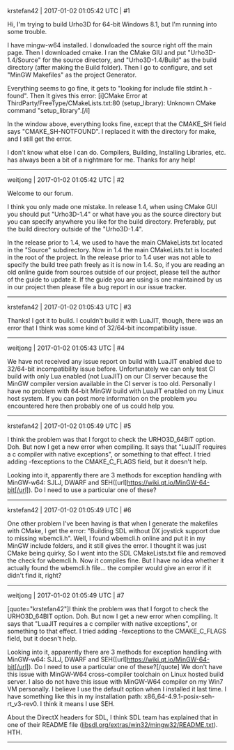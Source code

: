 krstefan42 | 2017-01-02 01:05:42 UTC | #1

Hi, I'm trying to build Urho3D for 64-bit Windows 8.1, but I'm running into some trouble.

I have mingw-w64 installed. I donwloaded the source right off the main page. Then I downloaded cmake. I ran the CMake GIU and put "Urho3D-1.4/Source" for the source directory, and "Urho3D-1.4/Build" as the build directory (after making the Build folder). Then I go to configure, and set "MinGW Makefiles" as the project Generator.

Everything seems to go fine, it gets to "looking for include file stdint.h - found". Then It gives this error: [i]CMake Error at ThirdParty/FreeType/CMakeLists.txt:80 (setup_library):
  Unknown CMake command "setup_library".[/i]

In the window above, everything looks fine, except that the CMAKE_SH field says "CMAKE_SH-NOTFOUND". I replaced it with the directory for make, and I still get the error.

I don't know what else I can do. Compilers, Building, Installing Libraries, etc. has always been a bit of a nightmare for me. Thanks for any help!

-------------------------

weitjong | 2017-01-02 01:05:42 UTC | #2

Welcome to our forum.

I think you only made one mistake. In release 1.4, when using CMake GUI you should put "Urho3D-1.4" or what have you as the source directory but you can specify anywhere you like for the build directory. Preferably, put the build directory outside of the "Urho3D-1.4".

In the release prior to 1.4, we used to have the main CMakeLists.txt located in the "Source" subdirectory. Now in 1.4 the main CMakeLists.txt is located in the root of the project. In the release prior to 1.4 user was not able to specify the build tree path freely as it is now in 1.4. So, if you are reading an old online guide from sources outside of our project, please tell the author of the guide to update it. If the guide you are using is one maintained by us in our project then please file a bug report in our issue tracker.

-------------------------

krstefan42 | 2017-01-02 01:05:43 UTC | #3

Thanks! I got it to build. I couldn't build it with LuaJIT, though, there was an error that I think was some kind of 32/64-bit incompatibility issue.

-------------------------

weitjong | 2017-01-02 01:05:43 UTC | #4

We have not received any issue report on build with LuaJIT enabled due to 32/64-bit incompatibility issue before. Unfortunately we can only test CI build with only Lua enabled (not LuaJIT) on our CI server because the MinGW compiler version available in the CI server is too old. Personally I have no problem with 64-bit MinGW build with LuaJIT enabled on my Linux host system. If you can post more information on the problem you encountered here then probably one of us could help you.

-------------------------

krstefan42 | 2017-01-02 01:05:49 UTC | #5

I think the problem was that I forgot to check the URHO3D_64BIT option. Doh. But now I get a new error when compiling. It says that "LuaJIT requires a c compiler with native exceptions", or something to that effect. I tried adding -fexceptions to the CMAKE_C_FLAGS field, but it doesn't help. 

Looking into it, apparently there are 3 methods for exception handling with MinGW-w64: SJLJ, DWARF and SEH([url]https://wiki.qt.io/MinGW-64-bit[/url]). Do I need to use a particular one of these?

-------------------------

krstefan42 | 2017-01-02 01:05:49 UTC | #6

One other problem I've been having is that when I generate the makefiles with CMake, I get the error: "Building SDL without DX joystick support due to missing wbemcli.h". Well, I found wbemcli.h online and put it in my MinGW include folders, and it still gives the error. I thought it was just CMake being quirky, So I went into the SDL CMakeLists.txt file and removed the check for wbemcli.h. Now it compiles fine. But I have no idea whether it actually found the wbemcli.h file... the compiler would give an error if it didn't find it, right?

-------------------------

weitjong | 2017-01-02 01:05:49 UTC | #7

[quote="krstefan42"]I think the problem was that I forgot to check the URHO3D_64BIT option. Doh. But now I get a new error when compiling. It says that "LuaJIT requires a c compiler with native exceptions", or something to that effect. I tried adding -fexceptions to the CMAKE_C_FLAGS field, but it doesn't help. 

Looking into it, apparently there are 3 methods for exception handling with MinGW-w64: SJLJ, DWARF and SEH([url]https://wiki.qt.io/MinGW-64-bit[/url]). Do I need to use a particular one of these?[/quote]
We don't have this issue with MinGW-W64 cross-compiler toolchain on Linux hosted build server. I also do not have this issue with MinGW-W64 compiler on my Win7 VM personally. I believe I use the default option when I installed it last time. I have something like this in my installation path: x86_64-4.9.1-posix-seh-rt_v3-rev0. I think it means I use SEH.

About the DirectX headers for SDL, I think SDL team has explained that in one of their README file ([libsdl.org/extras/win32/mingw32/README.txt](http://www.libsdl.org/extras/win32/mingw32/README.txt)). HTH.

-------------------------

